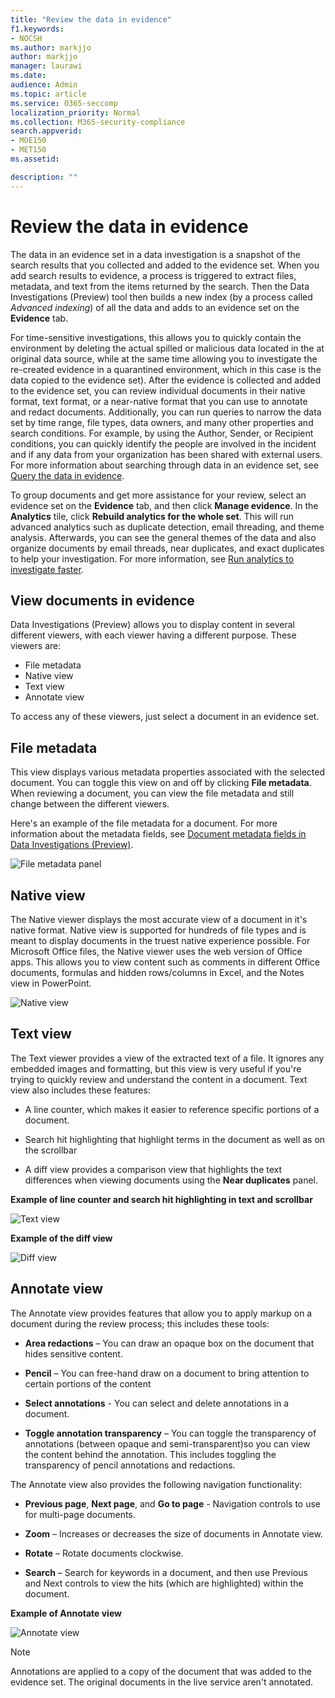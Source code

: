 ```yaml
---
title: "Review the data in evidence"
f1.keywords:
- NOCSH
ms.author: markjjo
author: markjjo
manager: laurawi
ms.date: 
audience: Admin
ms.topic: article
ms.service: O365-seccomp
localization_priority: Normal
ms.collection: M365-security-compliance 
search.appverid: 
- MOE150
- MET150
ms.assetid: 

description: ""
---
```


# Review the data in evidence

The data in an evidence set in a data investigation is a snapshot of the search results that you collected and added to the evidence set. When you add search results to evidence, a process is triggered to extract files, metadata, and text from the items returned by the search. Then the Data Investigations (Preview) tool then builds a new index (by a process called *Advanced indexing*) of all the data and adds to an evidence set on the **Evidence** tab. 

For time-sensitive investigations, this allows you to quickly contain the environment by deleting the actual spilled or malicious data located in the at original data source, while at the same time allowing you to investigate the re-created evidence in a quarantined environment, which in this case is the data copied to the evidence set). After the evidence is collected and added to the evidence set, you can review individual documents in their native format, text format, or a near-native format that you can use to annotate and redact documents. Additionally, you can run queries to narrow the data set by time range, file types, data owners, and many other properties and search conditions. For example, by using the Author, Sender, or Recipient conditions, you can quickly identify the people are involved in the incident and if any data from your organization has been shared with external users. For more information about searching through data in an evidence set, see [Query the data in evidence](evidence-query.md).

To group documents and get more assistance for your review, select an evidence set on the **Evidence** tab, and then click **Manage evidence**. In the **Analytics** tile, click **Rebuild analytics for the whole set**. This will run advanced analytics such as duplicate detection, email threading, and theme analysis. Afterwards, you can see the general themes of the data and also organize documents by email threads, near duplicates, and exact duplicates to help your investigation. For more information, see [Run analytics to investigate faster](run-analytics-to-investigate-faster.md).

## View documents in evidence

Data Investigations (Preview) allows you to display content in several different viewers, with each viewer having a different purpose. These viewers are:

- File metadata
- Native view
- Text view
- Annotate view

To access any of these viewers, just select a document in an evidence set.

## File metadata

This view displays various metadata properties associated with the selected document. You can toggle this view on and off by clicking **File metadata**. When reviewing a document, you can view the file metadata and still change between the different viewers.

Here's an example of the file metadata for a document. For more information about the metadata fields, see [Document metadata fields in Data Investigations (Preview)](document-metadata-fields.md).

![File metadata panel](media/Reviewimage2.png)

## Native view

The Native viewer displays the most accurate view of a document in it's native format. Native view is supported for hundreds of file types and is meant to display documents in the truest native experience possible. For Microsoft Office files, the Native viewer uses the web version of Office apps. This allows you to view content such as comments in different Office documents, formulas and hidden rows/columns in Excel, and the Notes view in PowerPoint.

![Native view
](media/Reviewimage3.png)

## Text view

The Text viewer provides a view of the extracted text of a file. It ignores any embedded images and formatting, but this view is very useful if you're trying to quickly review and understand the content in a document. Text view also includes these features:

  - A line counter, which makes it easier to reference specific portions of a document.

  - Search hit highlighting that highlight terms in the document as well as on the scrollbar

  - A diff view provides a comparison view that highlights the text differences when viewing documents using the **Near duplicates** panel.

**Example of line counter and search hit highlighting in text and scrollbar**

![Text view
](media/Reviewimage4.png)

**Example of the diff view**

![Diff view
](media/Reviewimage5.png)

## Annotate view

The Annotate view provides features that allow you to apply markup on a document during the review process; this  includes these tools:

  - **Area redactions** – You can draw an opaque box on the document that hides sensitive content.

  - **Pencil** – You can free-hand draw on a document to bring attention to certain portions of the content

  - **Select annotations** - You can select and delete annotations in a document.

  - **Toggle annotation transparency** – You can toggle the transparency of annotations (between opaque and semi-transparent)so you can view the content behind the annotation. This includes toggling the transparency of pencil annotations and redactions.

The Annotate view also provides the following navigation functionality:

  - **Previous page**, **Next page**, and **Go to page** - Navigation controls to use for multi-page documents.

  - **Zoom** – Increases or decreases the size of documents in Annotate view.

  - **Rotate** – Rotate documents clockwise.

  - **Search** – Search for keywords in a document, and then use Previous and Next controls to view the hits (which are highlighted) within the document.

**Example of Annotate view**

![Annotate view](media/Reviewimage1.png)

> [!NOTE]
> Annotations are applied to a copy of the document that was added to the evidence set. The original documents in the live service aren't annotated.
